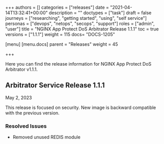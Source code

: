 +++
authors = []
categories = ["releases"]
date = "2021-04-14T13:32:41+00:00"
description = ""
doctypes = ["task"]
draft = false
journeys = ["researching", "getting started", "using", "self service"]
personas = ["devops", "netops", "secops", "support"]
roles = ["admin", "user"]
title = "NGINX App Protect DoS Arbitrator Release 1.1.1"
toc = true
versions = ["1.1.1"]
weight = 115
docs= "DOCS-1205"

[menu]
  [menu.docs]
    parent = "Releases"
    weight = 45

+++

Here you can find the release information for NGINX App Protect DoS Arbitrator v1.1.1. 

## Arbitrator Service Release 1.1.1

May 2, 2023 

This release is focused on security. New image is backward compatible with the previous version. 

### Resolved Issues

- Removed unused REDIS module 

